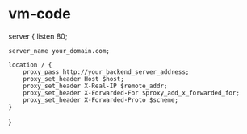 # vm-code

server {
    listen 80;

    server_name your_domain.com;

    location / {
        proxy_pass http://your_backend_server_address;
        proxy_set_header Host $host;
        proxy_set_header X-Real-IP $remote_addr;
        proxy_set_header X-Forwarded-For $proxy_add_x_forwarded_for;
        proxy_set_header X-Forwarded-Proto $scheme;
    }
}
